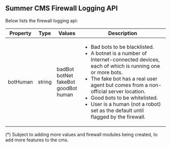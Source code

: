 ## Summer CMS Firewall Logging API

Below lists the firewall logging api:

<table>
    <thead>
        <tr>
            <th>Property</th>
            <th>Type</th>
            <th>Values</th>
            <th>Description</th>
        </tr>
    </thead>
    <tbody>
        <tr>
            <td>botHuman</td>
            <td>string</td>
            <td>badBot<br>botNet<br>fakeBot<br>goodBot<br>human</td>
            <td>
                <ul>
                    <li>Bad bots to be blacklisted.</li>
                    <li>A botnet is a number of Internet-connected devices, each of which is running one or more bots.</li>
                    <li>The fake bot has a real user agent but comes from a non-official server location.</li>
                    <li>Good bots to be whitelisted.</li>
                    <li>User is a human (not a robot) set as the default until flagged by the firewall.</li>
                </ul>
            </td>
        </tr>
    </tbody>
</table>

(*) Subject to adding more values and firewall modules being created, to add more features to the cms.
